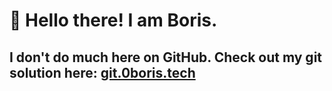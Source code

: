 # :wave: Hello there! I am Boris.

## I don't do much here on GitHub. Check out my git solution here: [git.0boris.tech](https://git.0boris.tech/0boris/)
